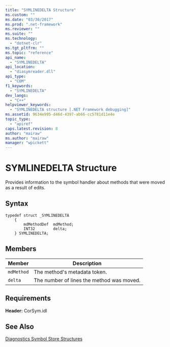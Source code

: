 ```yaml
---
title: "SYMLINEDELTA Structure"
ms.custom: ""
ms.date: "03/30/2017"
ms.prod: ".net-framework"
ms.reviewer: ""
ms.suite: ""
ms.technology: 
  - "dotnet-clr"
ms.tgt_pltfrm: ""
ms.topic: "reference"
api_name: 
  - "SYMLINEDELTA"
api_location: 
  - "diasymreader.dll"
api_type: 
  - "COM"
f1_keywords: 
  - "SYMLINEDELTA"
dev_langs: 
  - "C++"
helpviewer_keywords: 
  - "SYMLINEDELTA structure [.NET Framework debugging]"
ms.assetid: 9634e995-d46d-4397-ab66-cc5781d11e4e
topic_type: 
  - "apiref"
caps.latest.revision: 8
author: "mairaw"
ms.author: "mairaw"
manager: "wpickett"
---
```

# SYMLINEDELTA Structure
Provides information to the symbol handler about methods that were moved as a result of edits.  
  
## Syntax  
  
```  
typedef struct _SYMLINEDELTA  
    {  
        mdMethodDef  mdMethod;  
        INT32        delta;  
    } SYMLINEDELTA;  
```  
  
## Members  
  
|Member|Description|  
|------------|-----------------|  
|`mdMethod`|The method's metadata token.|  
|`delta`|The number of lines the method was moved.|  
  
## Requirements  
 **Header:** CorSym.idl  
  
## See Also  
 [Diagnostics Symbol Store Structures](../../../../docs/framework/unmanaged-api/diagnostics/diagnostics-symbol-store-structures.md)
